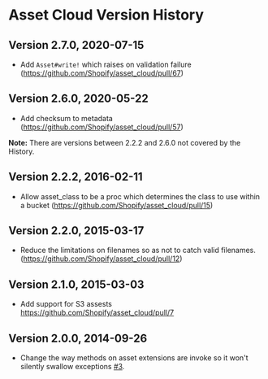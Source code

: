 # Asset Cloud Version History

## Version 2.7.0, 2020-07-15

* Add `Asset#write!` which raises on validation failure (https://github.com/Shopify/asset_cloud/pull/67)

## Version 2.6.0, 2020-05-22

* Add checksum to metadata (https://github.com/Shopify/asset_cloud/pull/57)

**Note:** There are versions between 2.2.2 and 2.6.0 not covered by the History.

## Version 2.2.2, 2016-02-11

* Allow asset_class to be a proc which determines the class to use within a bucket (https://github.com/Shopify/asset_cloud/pull/15)

## Version 2.2.0, 2015-03-17

* Reduce the limitations on filenames so as not to catch valid filenames. (https://github.com/Shopify/asset_cloud/pull/12)

## Version 2.1.0, 2015-03-03

* Add support for S3 assests https://github.com/Shopify/asset_cloud/pull/7

## Version 2.0.0, 2014-09-26

* Change the way methods on asset extensions are invoke so it won't silently swallow exceptions [#3](https://github.com/Shopify/asset_cloud/pull/3).
